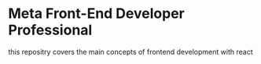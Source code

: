 # Meta Front-End Developer Professional
this repositry covers the main concepts of frontend development with react 
